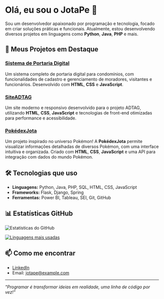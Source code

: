 # Olá, eu sou o JotaPe 👋

Sou um desenvolvedor apaixonado por programação e tecnologia, focado em criar soluções práticas e funcionais. Atualmente, estou desenvolvendo diversos projetos em linguagens como **Python**, **Java**, **PHP** e mais.

## 🚀 Meus Projetos em Destaque

### [Sistema de Portaria Digital](###)
Um sistema completo de portaria digital para condomínios, com funcionalidades de cadastro e gerenciamento de moradores, visitantes e funcionários. Desenvolvido com **HTML**, **CSS** e **JavaScript**.

### [SiteADTAG](https://github.com/JotaPe-dev/SiteADTAG)
Um site moderno e responsivo desenvolvido para o projeto ADTAG, utilizando **HTML**, **CSS**, **JavaScript** e tecnologias de front-end otimizadas para performance e acessibilidade.

### [PokédexJota](https://github.com/JotaPe-dev/PokedexJota)
Um projeto inspirado no universo Pokémon! A **PokédexJota** permite visualizar informações detalhadas de diversos Pokémon, com uma interface intuitiva e organizada. Criado com **HTML**, **CSS**, **JavaScript** e uma API para integração com dados do mundo Pokémon.

## 🛠️ Tecnologias que uso

- **Linguagens:** Python, Java, PHP, SQL, HTML, CSS, JavaScript
- **Frameworks:** Flask, Django, Spring
- **Ferramentas:** Power BI, Tableau, SEI, Git, GitHub

## 📊 Estatísticas GitHub

![Estatísticas do GitHub](https://github-readme-stats.vercel.app/api?username=JotaPe-dev&show_icons=true&theme=dracula)

[![Linguagens mais usadas](https://github-readme-stats.vercel.app/api/top-langs/?username=JotaPe-dev&layout=compact&theme=dracula)](https://github.com/anuraghazra/github-readme-stats)

## 📫 Como me encontrar

- [LinkedIn](https://www.linkedin.com/in/jotape-dev/)
- Email: jotape@example.com

---

*"Programar é transformar ideias em realidade, uma linha de código por vez!"*
